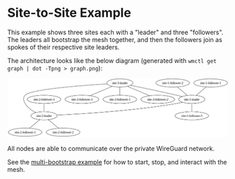 # Site-to-Site Example

This example shows three sites each with a "leader" and three "followers".
The leaders all bootstrap the mesh together, and then the followers join as spokes of their respective site leaders.

The architecture looks like the below diagram (generated with `wmctl get graph | dot -Tpng > graph.png`):

![Site-to-Site Architecture](./graph.png)

All nodes are able to communicate over the private WireGuard network.

See the [multi-bootstrap example](../multi-bootstrap/) for how to start, stop, and interact with the mesh.
